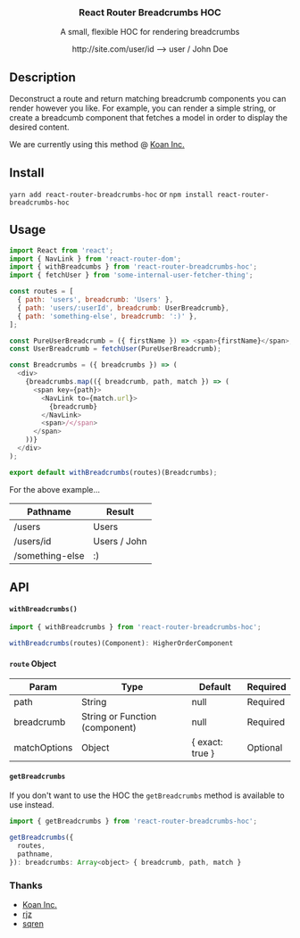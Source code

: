 <h3 align="center">
  React Router Breadcrumbs HOC
</h3>

<p align="center">
  A small, flexible HOC for rendering breadcrumbs
</p>

<p align="center">
  http://site.com/user/id --> user / John Doe
</p>

## Description

Deconstruct a route and return matching breadcrumb components you can render however you like. For example, you can render a simple string, or create a breadcumb component that fetches a model in order to display the desired content.

We are currently using this method @ [Koan Inc.](https://koan.co)

## Install

`yarn add react-router-breadcrumbs-hoc` or `npm install react-router-breadcrumbs-hoc`

## Usage

```js
import React from 'react';
import { NavLink } from 'react-router-dom';
import { withBreadcumbs } from 'react-router-breadcrumbs-hoc';
import { fetchUser } from 'some-internal-user-fetcher-thing';

const routes = [
  { path: 'users', breadcrumb: 'Users' },
  { path: 'users/:userId', breadcrumb: UserBreadcrumb},
  { path: 'something-else', breadcrumb: ':)' },
];

const PureUserBreadcrumb = ({ firstName }) => <span>{firstName}</span>;
const UserBreadcrumb = fetchUser(PureUserBreadcrumb);

const Breadcrumbs = ({ breadcrumbs }) => (
  <div>
    {breadcrumbs.map(({ breadcrumb, path, match }) => (
      <span key={path}>
        <NavLink to={match.url}>
          {breadcrumb}
        </NavLink>
        <span>/</span>
      </span>
    ))}
  </div>
);

export default withBreadcrumbs(routes)(Breadcrumbs);
```

For the above example...

Pathname | Result
--- | ---
/users | Users
/users/id | Users / John
/something-else | :)

## API

#### `withBreadcrumbs()`
```js
import { withBreadcrumbs } from 'react-router-breadcrumbs-hoc';

withBreadcrumbs(routes)(Component): HigherOrderComponent
```

#### `route` Object

Param | Type | Default | Required
--- | --- | --- | ---
path | String | null | Required
breadcrumb | String or Function (component) | null | Required
matchOptions | Object | { exact: true } | Optional

#### `getBreadcrumbs`
If you don't want to use the HOC the `getBreadcrumbs` method is available to use instead.

```js
import { getBreadcrumbs } from 'react-router-breadcrumbs-hoc';

getBreadcrumbs({
  routes,
  pathname,
}): breadcrumbs: Array<object> { breadcrumb, path, match }
```

### Thanks
- [Koan Inc.](https://koan.co)
- [rjz](https://github.com/rjz)
- [sqren](https://github.com/sqren)
